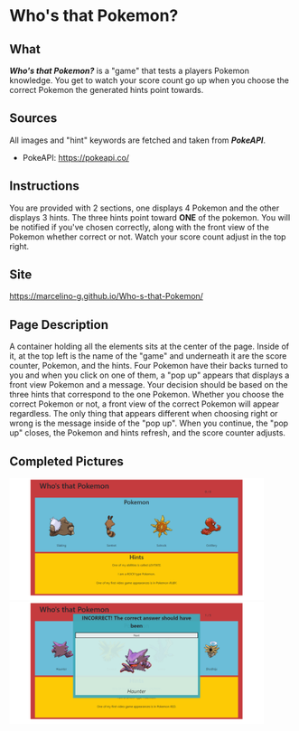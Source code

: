# Who's that Pokemon?

## What
 ***Who's that Pokemon?***  is a "game" that tests a players Pokemon knowledge. You get to watch your score count go up when you choose the correct Pokemon the generated hints point towards.
 
## Sources
All images and "hint" keywords are fetched and taken from ***PokeAPI***.
- PokeAPI: https://pokeapi.co/

## Instructions
You are provided with 2 sections, one displays 4 Pokemon and the other displays 3 hints. The three hints point toward **ONE** of the pokemon. You will be notified if you've chosen correctly, along with the front view of the Pokemon whether correct or not. Watch your score count adjust in the top right.

## Site
https://marcelino-g.github.io/Who-s-that-Pokemon/
 
## Page Description
 A container holding all the elements sits at the center of the page. Inside of it, at the top left is the name of the "game" and underneath it are the score counter, Pokemon, and the hints. Four Pokemon have their backs turned to you and when you click on one of them, a "pop up" appears that displays a front view Pokemon and a message. Your decision should be based on the three hints that correspond to the one Pokemon. Whether you choose the correct Pokemon or not, a front view of the correct Pokemon will appear regardless. The only thing that appears different when choosing right or wrong is the message inside of the "pop up". When you continue, the "pop up" closes, the Pokemon and hints refresh, and the score counter adjusts.
 
## Completed Pictures

<img width="450" src="./Completed%20pics/finishedPic.png" />
<img width="450" src="./Completed%20pics/finishedPic2.png" />
 

